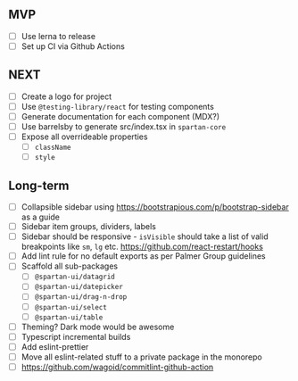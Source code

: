 ## MVP

- [ ] Use lerna to release
- [ ] Set up CI via Github Actions

## NEXT

- [ ] Create a logo for project
- [ ] Use `@testing-library/react` for testing components
- [ ] Generate documentation for each component (MDX?)
- [ ] Use barrelsby to generate src/index.tsx in `spartan-core`
- [ ] Expose all overrideable properties
    - [ ] `className`
    - [ ] `style`

## Long-term

- [ ] Collapsible sidebar using https://bootstrapious.com/p/bootstrap-sidebar as a guide
- [ ] Sidebar item groups, dividers, labels
- [ ] Sidebar should be responsive - `isVisible` should take a list of valid breakpoints like `sm`, `lg` etc. https://github.com/react-restart/hooks
- [ ] Add lint rule for no default exports as per Palmer Group guidelines
- [ ] Scaffold all sub-packages
    - [ ] `@spartan-ui/datagrid`
    - [ ] `@spartan-ui/datepicker`
    - [ ] `@spartan-ui/drag-n-drop`
    - [ ] `@spartan-ui/select`
    - [ ] `@spartan-ui/table`
- [ ] Theming? Dark mode would be awesome
- [ ] Typescript incremental builds
- [ ] Add eslint-prettier
- [ ] Move all eslint-related stuff to a private package in the monorepo
- [ ] https://github.com/wagoid/commitlint-github-action
